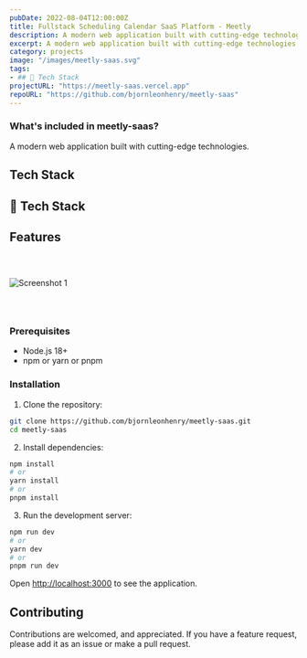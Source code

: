 ```yaml
---
pubDate: 2022-08-04T12:00:00Z
title: Fullstack Scheduling Calendar SaaS Platform - Meetly
description: A modern web application built with cutting-edge technologies.
excerpt: A modern web application built with cutting-edge technologies.
category: projects
image: "/images/meetly-saas.svg"
tags:
- ## 🚀 Tech Stack
projectURL: "https://meetly-saas.vercel.app"
repoURL: "https://github.com/bjornleonhenry/meetly-saas"
---
```


### What's included in meetly-saas?

A modern web application built with cutting-edge technologies.

## Tech Stack

## 🚀 Tech Stack

## Features

### &nbsp;

![Screenshot 1](/images/meetly-saas-1.webp)

### &nbsp;

### Prerequisites

- Node.js 18+
- npm or yarn or pnpm

### Installation

1. Clone the repository:
```bash
git clone https://github.com/bjornleonhenry/meetly-saas.git
cd meetly-saas
```

2. Install dependencies:
```bash
npm install
# or
yarn install
# or
pnpm install
```

3. Run the development server:
```bash
npm run dev
# or
yarn dev
# or
pnpm run dev
```

Open [http://localhost:3000](http://localhost:3000) to see the application.

## Contributing

Contributions are welcomed, and appreciated. If you have a feature request, please add it as an issue or make a pull request.

